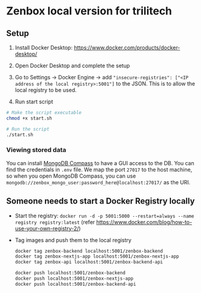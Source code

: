 # Zenbox local version for trilitech

## Setup

1. Install Docker Desktop: https://www.docker.com/products/docker-desktop/

1. Open Docker Desktop and complete the setup

1. Go to Settings -> Docker Engine -> add `"insecure-registries": ["<IP address of the local registry>:5001"]` to the JSON. This is to allow the local registry to be used.

1. Run start script

```sh
# Make the script executable
chmod +x start.sh

# Run the script
./start.sh
```

### Viewing stored data

You can install [MongoDB Compass](https://www.mongodb.com/products/tools/compass) to have a GUI access to the DB. You can find the credentials in `.env` file. We map the port `27017` to the host machine, so when you open MongoDB Compass, you can use `mongodb://zenbox_mongo_user:password_here@localhost:27017/` as the URI.


## Someone needs to start a Docker Registry locally

- Start the registry: `docker run -d -p 5001:5000 --restart=always --name registry registry:latest` (refer https://www.docker.com/blog/how-to-use-your-own-registry-2/)
- Tag images and push them to the local registry

  ```sh
  docker tag zenbox-backend localhost:5001/zenbox-backend
  docker tag zenbox-nextjs-app localhost:5001/zenbox-nextjs-app
  docker tag zenbox-api localhost:5001/zenbox-backend-api
  ```

  ```sh
  docker push localhost:5001/zenbox-backend
  docker push localhost:5001/zenbox-nextjs-app
  docker push localhost:5001/zenbox-backend-api
  ```
